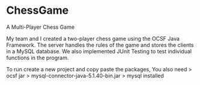 # ChessGame
A Multi-Player Chess Game

My team and I created a two-player chess game using the OCSF Java Framework. 
The server handles the rules of the game and stores the clients in a MySQL database. 
We also implemented JUnit Testing to test individual functions in the program.

To run create a new project and copy paste the packages,
You also need
          > ocsf jar
          > mysql-connector-java-5.1.40-bin.jar
          > mysql installed 
